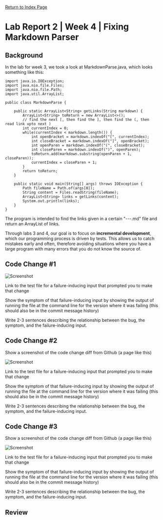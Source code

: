 
[Return to Index Page](https://andrewonozuka.github.io/cse15l-lab-reports/index)

# Lab Report 2 | Week 4 | Fixing Markdown Parser

## Background

In the lab for week 3, we took a look at MarkdownParse.java, which looks something like this:

```
import java.io.IOException;
import java.nio.file.Files;
import java.nio.file.Path;
import java.util.ArrayList;

public class MarkdownParse {

    public static ArrayList<String> getLinks(String markdown) {
        ArrayList<String> toReturn = new ArrayList<>();
        // find the next [, then find the ], then find the (, then read link upto next )
        int currentIndex = 0;
        while(currentIndex < markdown.length()) {
            int openBracket = markdown.indexOf("[", currentIndex);
            int closeBracket = markdown.indexOf("]", openBracket);
            int openParen = markdown.indexOf("(", closeBracket);
            int closeParen = markdown.indexOf(")", openParen);
            toReturn.add(markdown.substring(openParen + 1, closeParen));
            currentIndex = closeParen + 1;
        }
        return toReturn;
    }

    public static void main(String[] args) throws IOException {
        Path fileName = Path.of(args[0]);
        String content = Files.readString(fileName);
        ArrayList<String> links = getLinks(content);
	    System.out.println(links);
    }
}
```

The program is intended to find the links given in a certain "---.md" file and return an ArrayList of links.

Through labs 3 and 4, our goal is to focus on **incremental development**, which our programming process is driven by tests. This allows us to catch mistakes early and often, therefore avoiding situations where you have a large program with many errors that you do not know the source of.

## Code Change #1

![Screenshot](https://github.com/andrewonozuka/markdown-parser/blob/main/Screen%20Shot%202022-04-24%20at%2005.22.21.png?raw=true)

Link to the test file for a failure-inducing input that prompted you to make that change


Show the symptom of that failure-inducing input by showing the output of running the file at the command line for the version where it was failing (this should also be in the commit message history)


Write 2-3 sentences describing the relationship between the bug, the symptom, and the failure-inducing input.

## Code Change #2

Show a screenshot of the code change diff from Github (a page like this)

![Screenshot](https://github.com/andrewonozuka/markdown-parser/blob/main/Screen%20Shot%202022-04-24%20at%2005.22.21.png?raw=true)

Link to the test file for a failure-inducing input that prompted you to make that change


Show the symptom of that failure-inducing input by showing the output of running the file at the command line for the version where it was failing (this should also be in the commit message history)


Write 2-3 sentences describing the relationship between the bug, the symptom, and the failure-inducing input.

## Code Change #3

Show a screenshot of the code change diff from Github (a page like this)

![Screenshot](https://github.com/andrewonozuka/markdown-parser/blob/main/Screen%20Shot%202022-04-24%20at%2005.22.21.png?raw=true)

Link to the test file for a failure-inducing input that prompted you to make that change


Show the symptom of that failure-inducing input by showing the output of running the file at the command line for the version where it was failing (this should also be in the commit message history)


Write 2-3 sentences describing the relationship between the bug, the symptom, and the failure-inducing input.

## Review
